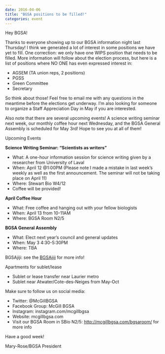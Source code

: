 ```yaml
---
date: 2016-04-06
title: "BGSA positions to be filled!"
categories: event
---
```


Hey BGSA!
 
Thanks to everyone showing up to our BGSA information night last Thursday! I think we generated a lot of interest in some positions we have yet to fill.  One correction: we only have one WIPS position that needs to be filled.  More information will follow about the election process, but here is a list of positions where NO ONE has even expressed interest in:

- AGSEM (TA union reps, 2 positions)
- PGSS
- Green Committee
- Secretary

So think about those! Feel free to email me with any questions in the meantime before the elections get underway. I’m also looking for someone to organize a Staff Appreciation Day in May if you are interested.
 
Also note that there are several upcoming events! A science writing seminar next week, our monthly coffee hour next Wednesday, and the BGSA General Assembly is scheduled for May 3rd! Hope to see you at all of them!
 
Upcoming Events
 
**Science Writing Seminar: “Scientists as writers”**

- What: A one-hour information session for science writing given by a researcher from University of Laval
- When: April 12 @1:00PM (Please note I made a mistake in last week’s weekly as well as the first announcement. The seminar will not be taking place on April 11)
- Where: Stewart Bio W4/12
- Coffee will be provided!
 
**April Coffee Hour**

- What: Free coffee and hanging out with your fellow biologists
- When: April 13 from 10-11AM
- Where: BGSA Room N2/5
 
**BGSA General Assembly**

- What: Elect next year’s council and general updates
- When: May 3 4:30-5:30PM
- Where: TBA
 

BGSAjiji: see the [BGSAjiji](https://docs.google.com/spreadsheets/d/1s9BcBibvzUni4RXZ90X5_LQtxD_19S6mxys_-VmQ1CM/edit?pli=1#gid=0) for more info!

Apartments for sublet/lease

- Sublet or lease transfer near Laurier metro
- Sublet near Atwater/Cote-des-Neiges from May-Oct

Make sure to follow us on social media:

- Twitter: @McGillBGSA
- Facebook Group: McGill BGSA
- Instagram: instagram.com/mcgillbgsa 
- Website: mcgillbgsa.com
- Visit our BGSA Room in SBio N2/5: http://mcgillbgsa.com/bgsaroom/ for more info
 
 
Have a good week!

Mary-Rose/BGSA President
